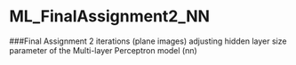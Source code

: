 # ML_FinalAssignment2_NN
###Final Assignment 2 iterations (plane images)
adjusting hidden layer size parameter of the Multi-layer Perceptron model (nn) 
